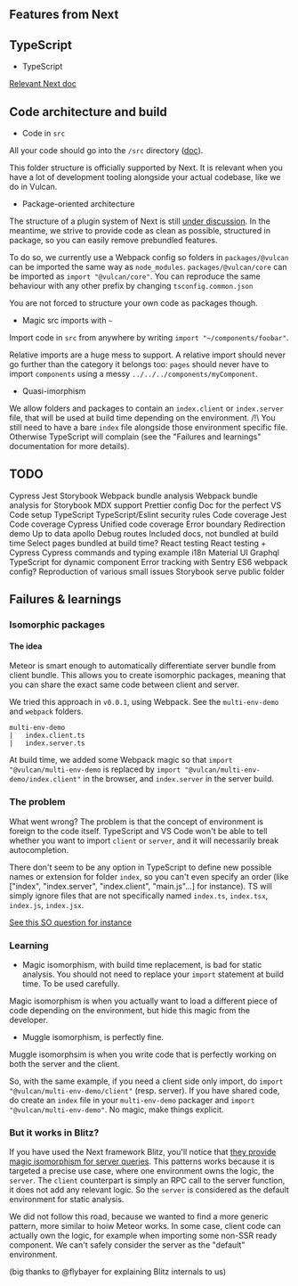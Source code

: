 ## Features from Next

## TypeScript

- TypeScript

[Relevant Next doc](https://nextjs.org/docs/basic-features/typescript)

## Code architecture and build

- Code in `src`

All your code should go into the `/src` directory ([doc](https://nextjs.org/docs/advanced-features/src-directory)).

This folder structure is officially supported by Next. It is relevant when you have a lot of development tooling alongside your actual codebase, like we do in Vulcan.

- Package-oriented architecture

The structure of a plugin system of Next is still [under discussion](https://github.com/vercel/next.js/discussions/9133). In the meantime, we strive to provide code as clean as possible, structured in package, so you can easily remove prebundled features.

To do so, we currently use a Webpack config so folders in `packages/@vulcan` can be imported the same way as `node_modules`. `packages/@vulcan/core` can be imported as `import "@vulcan/core"`.
You can reproduce the same behaviour with any other prefix by changing `tsconfig.common.json`

You are not forced to structure your own code as packages though.

- Magic src imports with `~`

Import code in `src` from anywhere by writing `import "~/components/foobar"`.

Relative imports are a huge mess to support. A relative import should never go further than the category it belongs too: `pages` should never have to import `components` using a messy `../../../components/myComponent`.

- Quasi-imorphism

We allow folders and packages to contain an `index.client` or `index.server` file, that will be used at build time depending on the environment.
/!\ You still need to have a bare `index` file alongside those environment specific file. Otherwise TypeScript will complain (see the "Failures and learnings" documentation for more details).

## TODO

Cypress
Jest
Storybook
Webpack bundle analysis
Webpack bundle analysis for Storybook
MDX support
Prettier config
Doc for the perfect VS Code setup
TypeScript
TypeScript/Eslint security rules
Code coverage Jest
Code coverage Cypress
Unified code coverage
Error boundary
Redirection demo
Up to data apollo
Debug routes
Included docs, not bundled at build time
Select pages bundled at build time?
React testing
React testing + Cypress
Cypress commands and typing example
i18n
Material UI
Graphql
TypeScript for dynamic component
Error tracking with Sentry
ES6 webpack config?
Reproduction of various small issues
Storybook serve public folder

## Failures & learnings

### Isomorphic packages

#### The idea

Meteor is smart enough to automatically differentiate server bundle from client bundle. This allows you to create isomorphic packages, meaning that you can share the exact same code between client and server.

We tried this approach in `v0.0.1`, using Webpack. See the `multi-env-demo` and `webpack` folders.

```
multi-env-demo
|   index.client.ts
|   index.server.ts
```

At build time, we added some Webpack magic so that `import "@vulcan/multi-env-demo` is replaced by `import "@vulcan/multi-env-demo/index.client"` in the browser, and `index.server` in the server build.

### The problem

What went wrong? The problem is that the concept of environment is foreign to the code itself. TypeScript and VS Code won't be able to tell whether you want to import `client` or `server`, and it will necessarily break autocompletion.

There don't seem to be any option in TypeScript to define new possible names or extension for folder `index`, so you can't even specify an order (like ["index", "index.server", "index.client", "main.js"...] for instance). TS will simply ignore files that are not specifically named `index.ts`, `index.tsx`, `index.js`, `index.jsx`.

[See this SO question for instance](https://stackoverflow.com/questions/61386301/webpack-metro-mainfiles-module-resolution-with-typescript)

### Learning

- Magic isomorphism, with build time replacement, is bad for static analysis. You should not need to replace your `import` statement at build time. To be used carefully.

Magic isomorphism is when you actually want to load a different piece of code depending on the environment, but hide this magic from the developer.

- Muggle isomorphism, is perfectly fine.

Muggle isomorphsim is when you write code that is perfectly working on both the server and the client.

So, with the same example, if you need a client side only import, do `import "@vulcan/multi-env-demo/client"` (resp. server). If you have shared code, do create an `index` file in your `multi-env-demo` packager and `import "@vulcan/multi-env-demo"`. No magic, make things explicit.

### But it works in Blitz?

If you have used the Next framework Blitz, you'll notice that [they provide magic isomorphism for server queries](https://github.com/blitz-js/blitz/blob/rfc-architecture/rfc-docs/01-architecture.md#c-how-the-heck-does-that-work). This patterns works because it is targeted a precise use case, where one environment owns the logic, the `server`. The `client` counterpart is simply an RPC call to the server function, it does not add any relevant logic. So the `server` is considered as the default environment for static analysis.

We did not follow this road, because we wanted to find a more generic pattern, more similar to hoiw Meteor works. In some case, client code can actually own the logic, for example when importing some non-SSR ready component. We can't safely consider the server as the "default" environment.

(big thanks to @flybayer for explaining Blitz internals to us)
